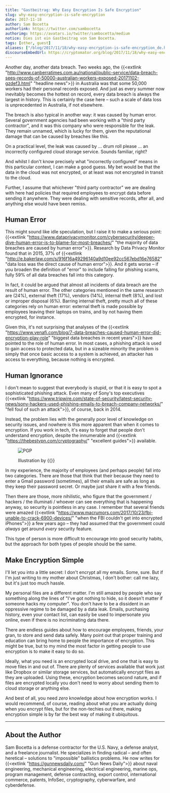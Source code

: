 ```yaml
---
title: "Gastbeitrag: Why Easy Encryption Is Safe Encryption"
slug: why-easy-encryption-is-safe-encryption
date: 2017-11-18
author: Sam Bocetta
authorlink: https://twitter.com/sambocetta
authorimg: https://avatars.io/twitter/sambocetta/medium
notice: Dies ist ein Gastbeitrag von Sam Bocetta.
tags: [other, guest]
aliases: ["/blog/2017/11/18/why-easy-encryption-is-safe-encryption_de.html"]
discourseEmbedUrl: https://cryptomator.org/blog/2017/11/18/why-easy-encryption-is-safe-encryption_en.html
---
```

Another day, another data breach. Two weeks ago, the {{<extlink "http://www.canberratimes.com.au/national/public-service/data-breach-sees-records-of-50000-australian-workers-exposed-20171102-gzdef3.html" "headline news">}} in Australia was that some 50,000 workers had their personal records exposed. And just as every summer now inevitably becomes the hottest on record, every data breach is always the largest in history. This is certainly the case here – such a scale of data loss is unprecedented in Australia, if not elsewhere.

The breach is also typical in another way: it was caused by human error. Several government agencies had been working with a "third party contractor", and it was this company who were responsible for the leak. They remain unnamed, which is lucky for them, given the reputational damage that can be caused by breaches like this.

On a practical level, the leak was caused by … drum roll please … an incorrectly configured cloud storage service. Sounds familiar, right?

And whilst I don't know precisely what "incorrectly configured" means in this particular context, I can make a good guess. My bet would be that the data in the cloud was not encrypted, or at least was not encrypted in transit to the cloud.

Further, I assume that whichever "third party contractor" we are dealing with here had policies that required employees to encrypt data before sending it anywhere. They were dealing with sensitive records, after all, and anything else would have been remiss.

## Human Error
This might sound like idle speculation, but I raise it to make a serious point: {{<extlink "https://www.dataprivacymonitor.com/cybersecurity/deeper-dive-human-error-is-to-blame-for-most-breaches/" "the majority of data breaches are caused by human error">}}. Research by Data Privacy Monitor found that in 2015, 37% of {{<extlink "http://e.bakerlaw.com/s/916f16a49296140a9d10ee92cc567ebd16e76582" "data loss was the direct cause of human error">}}. And it gets worse – if you broaden the definition of "error" to include falling for phishing scams, fully 59% of all data breaches fall into this category.

In fact, it could be argued that almost all incidents of data breach are the result of human error. The other categories mentioned in the same research are (24%), external theft (17%), vendors (14%), internal theft (8%), and lost or improper disposal (6%). Barring internal theft, pretty much all of these categories rely on human error: external theft is made possible by employees leaving their laptops on trains, and by not having them encrypted, for instance.

Given this, it's not surprising that analyses of the {{<extlink "https://www.venafi.com/blog/7-data-breaches-caused-human-error-did-encryption-play-role" "biggest data breaches in recent years">}} have pointed to the role of human error. In most cases, a phishing attack is used to gain access to protected data, but in a sizeable minority the problem is simply that once basic access to a system is achieved, an attacker has access to everything, because nothing is encrypted.

## Human Ignorance
I don't mean to suggest that everybody is stupid, or that it is easy to spot a sophisticated phishing attack. Even many of Sony's top executives {{<extlink "https://www.tripwire.com/state-of-security/latest-security-news/sony-hackers-used-phishing-emails-to-breach-company-networks/" "fell foul of such an attack">}}, of course, back in 2014.

Instead, the problem lies with the generally poor level of knowledge on security issues, and nowhere is this more apparent than when it comes to encryption. If you work in tech, it's easy to forget that people don't understand encryption, despite the innumerable and {{<extlink "https://thebestvpn.com/cryptography/" "excellent guides">}} available.

<figure class="my-8">
  <img class="inline-block rounded mb-1" src="https://imgs.xkcd.com/comics/pgp.png" srcset="https://imgs.xkcd.com/comics/pgp.png 1x, https://imgs.xkcd.com/comics/pgp_2x.png 2x" title="If you want to be extra safe, check that there's a big block of jumbled characters at the bottom." alt="PGP"/>
  <figcaption>
    <p class="text-sm text-gray-500">Illustration by {{<extlink "https://xkcd.com/1181/" "Randall Munroe (xkcd)">}}</p>
  </figcaption>
</figure>

In my experience, the majority of employees (and perhaps people) fall into two categories. There are those that think that their because they need to enter a Gmail password (sometimes), all their emails are safe as long as they keep their password secret. Or maybe just share it with a few friends.

Then there are those, more nihilistic, who figure that the government / hackers / the illuminati / whoever can see everything that is happening anyway, so security is pointless in any case. I remember that several friends were amazed {{<extlink "https://www.macrumors.com/2017/10/23/fbi-unable-to-crack-6900-devices/" "when the FBI couldn't get into encrypted iPhones">}} a few years ago – they had assumed that the government could _always_ get around _every_ security feature.

This type of person is more difficult to encourage into good security habits, but the approach for both types of people should be the same.

## Make Encryption Simple
I'll let you into a little secret: I don't encrypt all my emails. Some, sure. But if I'm just writing to my mother about Christmas, I don't bother: call me lazy, but it's just too much hassle.

My personal files are a different matter. I'm still amazed by people who say something along the lines of "I've got nothing to hide, so it doesn't matter if someone hacks my computer". You don't have to be a dissident in an oppressive regime to be damaged by a data leak. Emails, purchasing history, even your contact list, can easily be used to impersonate you online, even if there is no incriminating data there.

There are endless guides about how to encourage employees, friends, your gran, to store and send data safely. Many point out that proper training and education can bring home to people the importance of encryption. This might be true, but to my mind the most factor in getting people to use encryption is to make it easy to do so.

Ideally, what you need is an encrypted local drive, and one that is easy to move files in and out of. There are plenty of services available that work just like Dropbox or similar storage services, but automatically encrypt files as they are uploaded. Using these, encryption becomes second nature, and if files are encrypted locally you don't need to worry about sending them to cloud storage or anything else.

And best of all, you need _zero_ knowledge about how encryption works. I would recommend, of course, reading about what you are actually doing when you encrypt files, but for the non-techies out there, making encryption simple is by far the best way of making it ubiquitous.

---

## About the Author
Sam Bocetta is a defense contractor for the U.S. Navy, a defense analyst, and a freelance journalist. He specializes in finding radical – and often heretical – solutions to "impossible" ballistics problems. He now writes for {{<extlink "https://gunnewsdaily.com/" "Gun News Daily">}} about naval engineering, mechanical engineering, electrical engineering, marine ops, program management, defense contracting, export control, international commerce, patents, InfoSec, cryptography, cyberwarfare, and cyberdefense.
